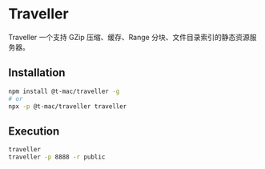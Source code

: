 # Traveller

Traveller 一个支持 GZip 压缩、缓存、Range 分块、文件目录索引的静态资源服务器。

## Installation

```bash
npm install @t-mac/traveller -g
# or
npx -p @t-mac/traveller traveller
```

## Execution

```bash
traveller
traveller -p 8888 -r public
```

